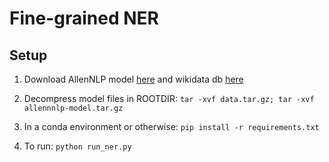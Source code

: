 # Fine-grained NER

## Setup 

1) Download AllenNLP model [here](https://drive.google.com/open?id=10_T5MfgmDLlPqJQ_l3nx-wdnpnYUGvmd) 
and wikidata db [here](https://drive.google.com/open?id=1PrGDBHT4qNLtJpk_2M6-fUZi8ycyf1xn) 

2) Decompress model files in ROOTDIR: `tar -xvf data.tar.gz; tar -xvf allennnlp-model.tar.gz` 

3) In a conda environment or otherwise: `pip install -r requirements.txt`

4) To run: `python run_ner.py` 

